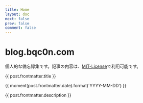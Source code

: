 ```yaml
---
title: Home
layout: doc
next: false
prev: false
comment: false
---
```


<script setup>
import { data as posts } from '.vitepress/posts.data.mts';
import moment from 'moment';
</script>

# blog.bqc0n.com

個人的な備忘録集です。記事の内容は、[MIT-License](https://github.com/bqc0n/blog/blob/main/LICENSE)で利用可能です。

<article v-for="post of posts" class="home-posts-article">
  <a :href="post.url" class="block text-inherit no-underline hover:underline">
    <p class="text-2xl">{{ post.frontmatter.title }}</p>
    <p class="text-sm text-gray-500">{{ moment(post.frontmatter.date).format('YYYY-MM-DD') }}</p>
    <p>{{ post.frontmatter.description }}</p>
  </a>   
</article>

